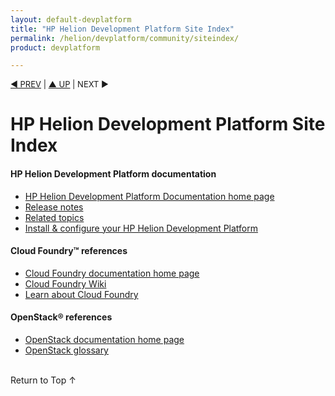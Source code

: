 ```yaml
---
layout: default-devplatform
title: "HP Helion Development Platform Site Index"
permalink: /helion/devplatform/community/siteindex/
product: devplatform

---
```


<script>

function PageRefresh {
onLoad="window.refresh"
}

PageRefresh();

</script>

<p style="font-size: small;"> <a href="/helion/devplatform/community/install-dev-platform/">&#9664; PREV</a> | <a href="/helion/devplatform/">&#9650; UP</a> | NEXT &#9654;</a> </p>


# HP Helion Development Platform Site Index

<!-- #### [HP Helion OpenStack Community Edition Open Source and Third-Party Software License Agreements](/helion/community/community-3rd-party-license-agreements/) -->

#### HP Helion Development Platform documentation

* [HP Helion Development Platform Documentation home page](/helion/devplatform/community/)
* [Release notes](/helion/devplatform/community/release-notes/) 
* [Related topics](/helion/devplatform/community/related-topics/)
* [Install &amp; configure your HP Helion Development Platform](/helion/devplatform/community/install-dev-platform/) 

#### Cloud Foundry&trade; references

* [Cloud Foundry documentation home page](http://docs.cloudfoundry.org/)
* [Cloud Foundry Wiki](https://github.com/cloudfoundry-community/cf-docs-contrib/wiki)
* [Learn about Cloud Foundry](http://www.cloudfoundry.org/learn/index.html)

#### OpenStack&reg; references
 
* [OpenStack documentation home page](http://docs.openstack.org/)
* [OpenStack glossary](http://docs.openstack.org/glossary/content/glossary.html)

 
<br>
<a href="#top" style="padding:14px 0px 14px 0px; text-decoration: none;"> Return to Top &#8593; </a>
 
